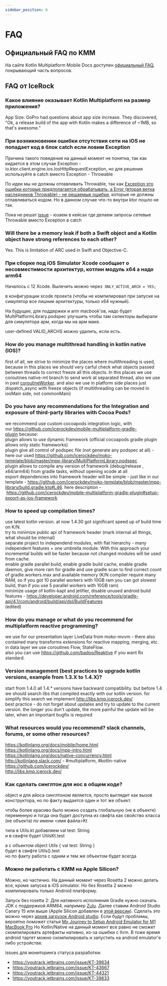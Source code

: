```yaml
---
sidebar_position: 6
---
```


# FAQ

## Официальный FAQ по KMM

На сайте Kotlin Multiplatform Mobile Docs доступен [официальный FAQ](https://kotlinlang.org/docs/mobile/faq.html), покрывающий часть вопросов.

## FAQ от IceRock

### Какое влияние оказывает Kotlin Multiplatform на размер приложения?

App Size: GoPro had questions about app size increase. They discovered, "Ok, a release build of the app with Kotlin makes a difference of ~1MB, so that's awesome." 

### При возникновении ошибки отсутствия сети на iOS не попадает код в блок catch если ловим Exception

Причина такого поведения на данный момент не понятна, так как кидается в этом случае Exception - io.ktor.client.engine.ios.IosHttpRequestException, но для решения используйте в catch вместо Exception - Throwable

По идеи мы не должны отлавливать Throwable, так как [Exception это ошибки которые предполагается обрабатывать, а Error (вторая ветка наследников Throwable) - не решаемые ошибки](http://java-online.ru/java-throws.xhtml), которые не должны отлавливаться кодом. Но в данном случае что-то внутри ktor пошло не так.

Пока не решат [issue](https://github.com/ktorio/ktor/issues/1165) - юзаем в кейсах где делаем запросы сетевые Throwable вместо Exception в catch

### Will there be a memory leak if both a Swift object and a Kotlin object have strong references to each other?

Yes. This is limitation of ARC used in Swift and Objective-C.

### При сборке под iOS Simulator Xcode сообщает о несовместимости архитектур, котлин модуль x64 а надо arm64

Началось с 12 Xcode. Вылечить можно через 
`ONLY_ACTIVE_ARCH = YES;`

в конфигурации xcode проекта (чтобы не компилировал при запуске на симулятор все лишние архитектуры, только x64 нужный).

На будущее, для поддержки и arm macbook'ов, надо будет MultiPlatformLibrary.podspec улучшить чтобы там селекторы выбирали для симулятора арм, когда мы на арм маке.

user-defined VALID_ARCHS можно удалить, если есть.

### How do you manage multithread handling in kotlin native (IOS)?

first of all, we strive to minimize the places where multithreading is used, because in this places we should very carful check what objects passed between threads to correct freeze all this objects. In this places we use coroutines native-mt branch to send work at separated thread, also we use in past [coroutineWorker](https://github.com/Autodesk/coroutineworker). and also we use in platform side places just dispatch_async with freeze objects (if multithreading can be moved in iosMain side, not commonMain)

### Do you have any recommendations for the Integration and exposure of third-party libraries with Cocoa Pods?

we recommend use custom cocoapods integration logic, with our <https://github.com/icerockdev/mobile-multiplatform-gradle-plugin> because:\
plugin allows to use dynamic framework (official cocoapods gradle plugin allows only static frameworks)\
plugin give all control of podspec file (not generate any podspec at all) - here our used <https://github.com/icerockdev/moko-template/blob/master/mpp-library/MultiPlatformLibrary.podspec>\
plugin allows to compile any version of framework (debug/release , x64/arm64) from gradle tasks, without opening xcode at all\
export dependencies into framework header will be simple - just like in our template - <https://github.com/icerockdev/moko-template/blob/master/mpp-library/build.gradle.kts#L46>. here description - <https://github.com/icerockdev/mobile-multiplatform-gradle-plugin#setup-export-as-ios-framework>

### How to speed up compilation times?

use latest kotlin version. at now 1.4.30 got significant speed up of build time on K/N.\
try to minimize public api of framework header (mark internal all things, what should be internal)\
separate project to independend modules, with flat hierarchy - many independent features + one umbrella module. With this approach your incremental builds will be faster because not changed modules will be used from cache.\
enable gradle parallel build, enable gradle build cache, enable gradle daemon, give more ram for gradle and use gradle scan to find correct count of gradle.workers.max and available memory (K/N compiler require many RAM, so if you got 10 parallel workers with 10GB ram you can got slowest build, than if you use 5 parallel workers with 10GB ram)\
minimize usage of kotlin-kapt and jetifier, disable unused android build features - <https://developer.android.com/reference/tools/gradle-api/4.1/com/android/build/api/dsl/BuildFeatures>\
(edited)

### How do you manage or what do you recommend for multiplatform reactive programming?

we use for our presentation layer LiveData from moko-mvvm - there also contained many transforms extensions for reactive mapping, merging, etc.\
in data layer we use coroutines Flow, StateFlow.\
also you can use <https://github.com/badoo/Reaktive> if you want Rx standard.

### Version management (best practices to upgrade kotlin versions, example from 1.3.X to 1.4.X)?

start from 1.4.0 all 1.4.* versions have backward compatibility. but before 1.4 we should search libs that compiled exactly with our kotlin version. for simplify this search we implement <http://libs.kmp.icerock.dev/>\
best practice - do not forget about updates and try to update to the current version. the longer you don't update, the more painful the update will be later, when an important bugfix is required

### What resources would you recommend? slack channels, forums, or some other resources?

<https://kotlinlang.org/docs/mobile/home.html>\
<https://kotlinlang.org/docs/mpp-intro.html>\
<https://kotlinlang.org/docs/native-concurrency.html>\
<http://kotlinlang.slack.com/> - #multiplatform, #kotlin-native\
<https://github.com/icerockdev/>\
<http://libs.kmp.icerock.dev/>

### Как сделать синглтон для иос в общем коде?

object и для айоса синглтоном является, просто выглядит как вызов конструктора, но по факту выдается один и тот же объект.

чтобы более красиво было можно создать глобальную (не в объекте) переменную и тогда она будет доступна из свифта как свойство класса (не объекта) по имени <имя файла>Kt

типа в Utils.kt добавляем val test: String\
и в свифте будет UtilsKt.test

а с объектом object Utils { val test: String }\
будет в свифте Utils().test\
но по факту работа с одним и тем же объектом будет всегда

### Можно ли работать с KMM на Apple Silicon?
Можно, но частично. На данный момент через Rosetta 2 можно делать все, кроме запуска в iOS simulator. Но без Rosetta 2 можно компилировать только Android платформу.

Запуск без rosetta 2:
Для нативного исполнения Gradle нужно скачать JDK с поддержкой ARM64, например [Zulu](https://www.azul.com/downloads/zulu-community/?version=java-11-lts&os=macos&architecture=arm-64-bit&package=jdk).
Далее ставим Android Studio Canary 15 или выше (Apple Silicon добавлен в [этой версии](https://androidstudio.googleblog.com/2021/04/android-studio-arctic-fox-canary-15.html)). Сделать это можно через [архив загрузок Android studio](https://developer.android.com/studio/archive). Если будут проблемы, вероятно поможет статья [My Journey to Setup Android Emulator for M1 MacBook Pro](https://medium.com/mobile-app-development-publication/my-journey-to-setup-android-emulator-for-m1-macbook-pro-b8365321b3e7)
Но Kotlin/Native на данный момент все равно не сможет скомпилировать артефакты нативно, из-за ошибки с llvm. В тоже время android таргет можно скомпилировать и запустить на android emulator'е либо устройстве.

issues для мониторинга статуса разработки:
- https://youtrack.jetbrains.com/issue/KT-39834
- https://youtrack.jetbrains.com/issue/KT-43667
- https://youtrack.jetbrains.com/issue/KT-44321
- https://youtrack.jetbrains.com/issue/KT-39833

